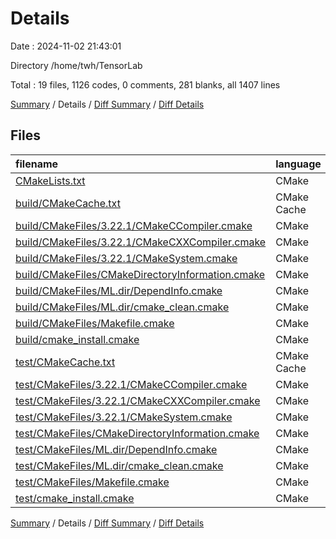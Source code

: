 # Details

Date : 2024-11-02 21:43:01

Directory /home/twh/TensorLab

Total : 19 files,  1126 codes, 0 comments, 281 blanks, all 1407 lines

[Summary](results.md) / Details / [Diff Summary](diff.md) / [Diff Details](diff-details.md)

## Files
| filename | language | code | comment | blank | total |
| :--- | :--- | ---: | ---: | ---: | ---: |
| [CMakeLists.txt](/CMakeLists.txt) | CMake | 6 | 0 | 5 | 11 |
| [build/CMakeCache.txt](/build/CMakeCache.txt) | CMake Cache | 304 | 0 | 66 | 370 |
| [build/CMakeFiles/3.22.1/CMakeCCompiler.cmake](/build/CMakeFiles/3.22.1/CMakeCCompiler.cmake) | CMake | 55 | 0 | 18 | 73 |
| [build/CMakeFiles/3.22.1/CMakeCXXCompiler.cmake](/build/CMakeFiles/3.22.1/CMakeCXXCompiler.cmake) | CMake | 64 | 0 | 20 | 84 |
| [build/CMakeFiles/3.22.1/CMakeSystem.cmake](/build/CMakeFiles/3.22.1/CMakeSystem.cmake) | CMake | 10 | 0 | 6 | 16 |
| [build/CMakeFiles/CMakeDirectoryInformation.cmake](/build/CMakeFiles/CMakeDirectoryInformation.cmake) | CMake | 12 | 0 | 5 | 17 |
| [build/CMakeFiles/ML.dir/DependInfo.cmake](/build/CMakeFiles/ML.dir/DependInfo.cmake) | CMake | 15 | 0 | 6 | 21 |
| [build/CMakeFiles/ML.dir/cmake_clean.cmake](/build/CMakeFiles/ML.dir/cmake_clean.cmake) | CMake | 12 | 0 | 2 | 14 |
| [build/CMakeFiles/Makefile.cmake](/build/CMakeFiles/Makefile.cmake) | CMake | 42 | 0 | 6 | 48 |
| [build/cmake_install.cmake](/build/cmake_install.cmake) | CMake | 46 | 0 | 9 | 55 |
| [test/CMakeCache.txt](/test/CMakeCache.txt) | CMake Cache | 304 | 0 | 66 | 370 |
| [test/CMakeFiles/3.22.1/CMakeCCompiler.cmake](/test/CMakeFiles/3.22.1/CMakeCCompiler.cmake) | CMake | 55 | 0 | 18 | 73 |
| [test/CMakeFiles/3.22.1/CMakeCXXCompiler.cmake](/test/CMakeFiles/3.22.1/CMakeCXXCompiler.cmake) | CMake | 64 | 0 | 20 | 84 |
| [test/CMakeFiles/3.22.1/CMakeSystem.cmake](/test/CMakeFiles/3.22.1/CMakeSystem.cmake) | CMake | 10 | 0 | 6 | 16 |
| [test/CMakeFiles/CMakeDirectoryInformation.cmake](/test/CMakeFiles/CMakeDirectoryInformation.cmake) | CMake | 12 | 0 | 5 | 17 |
| [test/CMakeFiles/ML.dir/DependInfo.cmake](/test/CMakeFiles/ML.dir/DependInfo.cmake) | CMake | 15 | 0 | 6 | 21 |
| [test/CMakeFiles/ML.dir/cmake_clean.cmake](/test/CMakeFiles/ML.dir/cmake_clean.cmake) | CMake | 12 | 0 | 2 | 14 |
| [test/CMakeFiles/Makefile.cmake](/test/CMakeFiles/Makefile.cmake) | CMake | 42 | 0 | 6 | 48 |
| [test/cmake_install.cmake](/test/cmake_install.cmake) | CMake | 46 | 0 | 9 | 55 |

[Summary](results.md) / Details / [Diff Summary](diff.md) / [Diff Details](diff-details.md)